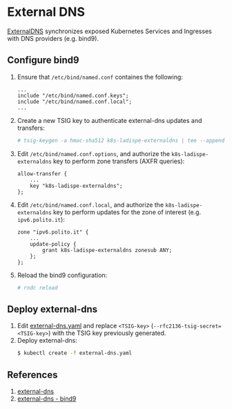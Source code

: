 # External DNS

[ExternalDNS](https://github.com/kubernetes-sigs/external-dns) synchronizes exposed Kubernetes Services and Ingresses with DNS providers (e.g. bind9).

## Configure bind9

1. Ensure that `/etc/bind/named.conf` containes the following:
    ```
    ...
    include "/etc/bind/named.conf.keys";
    include "/etc/bind/named.conf.local";
    ...
    ```
2. Create a new TSIG key to authenticate external-dns updates and transfers:
    ```sh
    # tsig-keygen -a hmac-sha512 k8s-ladispe-externaldns | tee --append /etc/bind/named.conf.keys
    ```
3. Edit `/etc/bind/named.conf.options`, and authorize the `k8s-ladispe-externaldns` key to perform zone transfers (AXFR queries):
    ```
    allow-transfer {
        ...
        key "k8s-ladispe-externaldns";
    };

    ```
3. Edit `/etc/bind/named.conf.local`, and authorize the `k8s-ladispe-externaldns` key to perform updates for the zone of interest (e.g. `ipv6.polito.it`):
    ```
    zone "ipv6.polito.it" {
        ...
        update-policy {
            grant k8s-ladispe-externaldns zonesub ANY;
        };
    };
    ```
4. Reload the bind9 configuration:
    ```sh
    # rndc reload
    ```


## Deploy external-dns

1. Edit [external-dns.yaml](external-dns.yaml) and replace `<TSIG-key>` (`--rfc2136-tsig-secret=<TSIG-key>`) with the TSIG key previously generated.
2. Deploy external-dns:
    ```sh
    $ kubectl create -f external-dns.yaml
    ```


## References
1. [external-dns](https://github.com/kubernetes-sigs/external-dns)
2. [external-dns - bind9](https://github.com/kubernetes-sigs/external-dns/blob/master/docs/tutorials/rfc2136.md)
